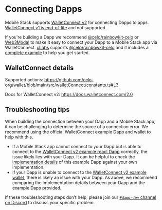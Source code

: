 # Connecting Dapps

Mobile Stack supports [WalletConnect v2](https://docs.walletconnect.com/2.0/) for connecting Dapps to apps. [WalletConnect v1 is end-of-life](https://docs.walletconnect.com/2.0/advanced/migration-from-v1.x/overview) and not supported.

If you're building a Dapp we recommend [@celo/rainbowkit-celo](https://github.com/celo-org/rainbowkit-celo) or [Web3Modal](https://github.com/WalletConnect/web3modal) to make it easy to connect your Dapp to a Mobile Stack app via WalletConnect. [cLabs](https://clabs.co/) supports [@celo/rainbowkit-celo](https://github.com/celo-org/rainbowkit-celo) and it includes a [complete example](https://docs.celo.org/developer/rainbowkit-celo) to help you get started.

## WalletConnect details

Supported actions: <https://github.com/celo-org/wallet/blob/main/src/walletConnect/constants.ts#L3>

Docs for WalletConnect v2: <https://docs.walletconnect.com/2.0>

## Troubleshooting tips

When building the connection between your Dapp and a Mobile Stack app, it can be challenging to determine the source of a connection error. We recommend using the official WalletConnect example Dapp and wallet to help with this.

- If a Mobile Stack app cannot connect to your Dapp but is able to connect to the [WalletConnect v2 example react Dapp](https://react-app.walletconnect.com/) correctly, the issue likely lies with your Dapp. It can be helpful to check the [implementation details](https://github.com/WalletConnect/web-examples/tree/main/dapps/react-dapp-v2) of this example Dapp against your own implementation.
- If your Dapp is unable to connect to the [WalletConnect v2 example wallet](https://react-wallet.walletconnect.com/), there is likely an issue with your Dapp. As above, we recommend comparing the implementation details between your Dapp and the example Dapp provided.

If these troubleshooting steps don't help, please join our [`#dapp-dev` channel on Discord](https://discord.gg/gQvjYv5Fqh) to discuss your specific problem.

